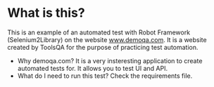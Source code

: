<h1>What is this?</h1>

This is an example of an automated test with Robot Framework (Selenium2Library) on the website www.demoqa.com. It is a website created by ToolsQA for the purpose of practicing test automation.

<ul><li>Why demoqa.com? It is a very insteresting application to create automated tests for. It allows you to test UI and API.
  
  <li>What do I need to run this test? Check the requirements file.</li></ul>
